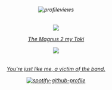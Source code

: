 <h6 align="center">

![profileviews](https://komarev.com/ghpvc/?username=Welcome2Paradise&color=ff69b4)

<h6 align="center">

![](https://files.catbox.moe/duhxam.webp)

[The Magnus 2 my Toki](https://github.com/6InchesIn)

![](https://files.catbox.moe/s47kof.png)

<h6 align="center">

[You're just like me, a victim of the band.](https://rentry.co/Welcume2Paradise)
  
[![spotify-github-profile](https://spotify-github-profile.kittinanx.com/api/view?uid=31daier4nvmys6dbi6k2okp2ot7a&cover_image=true&theme=novatorem&show_offline=false&background_color=ffadca&interchange=true&bar_color=ffadca&bar_color_cover=false)](https://github.com/kittinan/spotify-github-profile)
